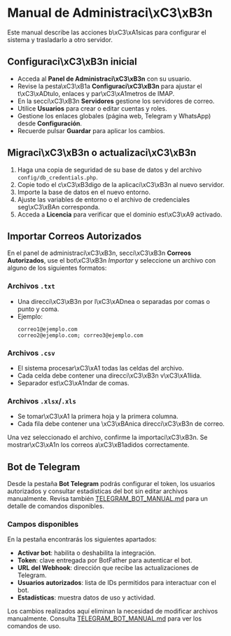 # Manual de Administraci\xC3\xB3n

Este manual describe las acciones b\xC3\xA1sicas para configurar el sistema y trasladarlo a otro servidor.

## Configuraci\xC3\xB3n inicial

- Acceda al **Panel de Administraci\xC3\xB3n** con su usuario.
- Revise la pesta\xC3\xB1a **Configuraci\xC3\xB3n** para ajustar el t\xC3\xADtulo, enlaces y par\xC3\xA1metros de IMAP.
- En la secci\xC3\xB3n **Servidores** gestione los servidores de correo.
- Utilice **Usuarios** para crear o editar cuentas y roles.
- Gestione los enlaces globales (página web, Telegram y WhatsApp) desde **Configuración**.
- Recuerde pulsar **Guardar** para aplicar los cambios.

## Migraci\xC3\xB3n o actualizaci\xC3\xB3n

1. Haga una copia de seguridad de su base de datos y del archivo `config/db_credentials.php`.
2. Copie todo el c\xC3\xB3digo de la aplicaci\xC3\xB3n al nuevo servidor.
3. Importe la base de datos en el nuevo entorno.
4. Ajuste las variables de entorno o el archivo de credenciales seg\xC3\xBAn corresponda.
5. Acceda a **Licencia** para verificar que el dominio est\xC3\xA9 activado.

## Importar Correos Autorizados

En el panel de administraci\xC3\xB3n, secci\xC3\xB3n **Correos Autorizados**, use el bot\xC3\xB3n *Importar* y seleccione un archivo con alguno de los siguientes formatos:

### Archivos `.txt`

- Una direcci\xC3\xB3n por l\xC3\xADnea o separadas por comas o punto y coma.
- Ejemplo:
  ```
  correo1@ejemplo.com
  correo2@ejemplo.com; correo3@ejemplo.com
  ```

### Archivos `.csv`

- El sistema procesar\xC3\xA1 todas las celdas del archivo.
- Cada celda debe contener una direcci\xC3\xB3n v\xC3\xA1lida.
- Separador est\xC3\xA1ndar de comas.

### Archivos `.xlsx`/`.xls`

- Se tomar\xC3\xA1 la primera hoja y la primera columna.
- Cada fila debe contener una \xC3\xBAnica direcci\xC3\xB3n de correo.

Una vez seleccionado el archivo, confirme la importaci\xC3\xB3n. Se mostrar\xC3\xA1n los correos a\xC3\xB1adidos correctamente.

## Bot de Telegram

Desde la pestaña **Bot Telegram** podrás configurar el token, los usuarios autorizados y consultar estadísticas del bot sin editar archivos manualmente. Revisa también [TELEGRAM_BOT_MANUAL.md](TELEGRAM_BOT_MANUAL.md) para un detalle de comandos disponibles.

### Campos disponibles

En la pestaña encontrarás los siguientes apartados:

- **Activar bot**: habilita o deshabilita la integración.
- **Token**: clave entregada por BotFather para autenticar el bot.
- **URL del Webhook**: dirección que recibe las actualizaciones de Telegram.
- **Usuarios autorizados**: lista de IDs permitidos para interactuar con el bot.
- **Estadísticas**: muestra datos de uso y actividad.

Los cambios realizados aquí eliminan la necesidad de modificar archivos manualmente. Consulta [TELEGRAM_BOT_MANUAL.md](TELEGRAM_BOT_MANUAL.md) para ver los comandos de uso.
